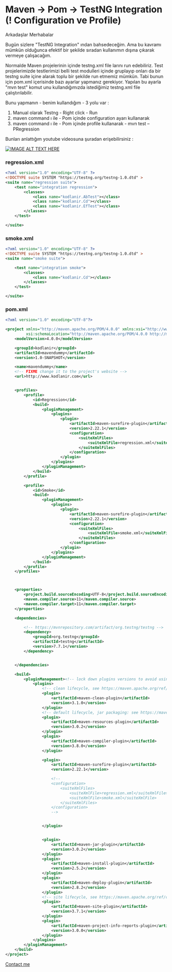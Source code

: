 # Maven -> Pom -> TestNG Integration (! Configuration ve Profile)
Arkadaşlar Merhabalar

Bugün sizlere "TestNG Integration" ından bahsedeceğim. Ama bu kavramı mümkün olduğunca efektif bir şekilde sıradan kullanımın dışına çıkarak vermeye çalışacağım.

Normalde Maven projelerinin içinde testng.xml file larını run edebiliriz. Test projelerimizde testlerimizi belli test modulleri içinde gruplayıp onları da bir testng suite içine alarak toplu bir şekilde run etmemiz mümkün. Tabi bunun için pom.xml içerisinde bazı ayarlar yapmanız gerekiyor. Yapılan bu ayarla "mvn test" komut unu kullandığımızda istediğimiz testng.xml file çalıştırılabilir.

Bunu yapmanın - benim kullandığım - 3 yolu var :
1. Manual olarak Testng -  Right click - Run
2. maven command ı ile - Pom içinde configuration ayarı kullanarak
3. maven command ı ile - Pom içinde profile kullanarak -  mvn test –PRegression

Bunları anlattığım youtube videosuna şuradan erişebilirsiniz :

[![IMAGE ALT TEXT HERE](https://img.youtube.com/vi/gDnY0RSuqLs/0.jpg)](https://www.youtube.com/watch?v=gDnY0RSuqLs)


### regression.xml

```xml
<?xml version="1.0" encoding="UTF-8" ?>
<!DOCTYPE suite SYSTEM "https://testng.org/testng-1.0.dtd" >
<suite name="regression suite">
    <test name="integration regression">
        <classes>
            <class name="kodlanir.AbTest"></class>
            <class name="kodlanir.Cd"></class>
            <class name="kodlanir.EfTest"></class>
        </classes>
    </test>

</suite>
```

### smoke.xml

```xml
<?xml version="1.0" encoding="UTF-8" ?>
<!DOCTYPE suite SYSTEM "https://testng.org/testng-1.0.dtd" >
<suite name="smoke suite">

    <test name="integration smoke">
        <classes>
            <class name="kodlanir.Cd"></class>
        </classes>
    </test>

</suite>
```

### pom.xml
```xml
<?xml version="1.0" encoding="UTF-8"?>

<project xmlns="http://maven.apache.org/POM/4.0.0" xmlns:xsi="http://www.w3.org/2001/XMLSchema-instance"
         xsi:schemaLocation="http://maven.apache.org/POM/4.0.0 http://maven.apache.org/xsd/maven-4.0.0.xsd">
    <modelVersion>4.0.0</modelVersion>

    <groupId>kodlanir</groupId>
    <artifactId>mavendummy</artifactId>
    <version>1.0-SNAPSHOT</version>

    <name>mavendummy</name>
    <!-- FIXME change it to the project's website -->
    <url>http://www.kodlanir.com</url>


    <profiles>
        <profile>
            <id>Regression</id>
            <build>
                <pluginManagement>
                    <plugins>
                        <plugin>
                            <artifactId>maven-surefire-plugin</artifactId>
                            <version>2.22.1</version>
                            <configuration>
                                <suiteXmlFiles>
                                    <suiteXmlFile>regression.xml</suiteXmlFile>
                                </suiteXmlFiles>
                            </configuration>
                        </plugin>
                    </plugins>
                </pluginManagement>
            </build>
        </profile>

        <profile>
            <id>Smoke</id>
            <build>
                <pluginManagement>
                    <plugins>
                        <plugin>
                            <artifactId>maven-surefire-plugin</artifactId>
                            <version>2.22.1</version>
                            <configuration>
                                <suiteXmlFiles>
                                    <suiteXmlFile>smoke.xml</suiteXmlFile>
                                </suiteXmlFiles>
                            </configuration>
                        </plugin>
                    </plugins>
                </pluginManagement>
            </build>
        </profile>
    </profiles>



    <properties>
        <project.build.sourceEncoding>UTF-8</project.build.sourceEncoding>
        <maven.compiler.source>11</maven.compiler.source>
        <maven.compiler.target>11</maven.compiler.target>
    </properties>

    <dependencies>

        <!-- https://mvnrepository.com/artifact/org.testng/testng -->
        <dependency>
            <groupId>org.testng</groupId>
            <artifactId>testng</artifactId>
            <version>7.7.1</version>
        </dependency>


    </dependencies>

    <build>
        <pluginManagement><!-- lock down plugins versions to avoid using Maven defaults (may be moved to parent pom) -->
            <plugins>
                <!-- clean lifecycle, see https://maven.apache.org/ref/current/maven-core/lifecycles.html#clean_Lifecycle -->
                <plugin>
                    <artifactId>maven-clean-plugin</artifactId>
                    <version>3.1.0</version>
                </plugin>
                <!-- default lifecycle, jar packaging: see https://maven.apache.org/ref/current/maven-core/default-bindings.html#Plugin_bindings_for_jar_packaging -->
                <plugin>
                    <artifactId>maven-resources-plugin</artifactId>
                    <version>3.0.2</version>
                </plugin>
                <plugin>
                    <artifactId>maven-compiler-plugin</artifactId>
                    <version>3.8.0</version>
                </plugin>

                <plugin>
                    <artifactId>maven-surefire-plugin</artifactId>
                    <version>2.22.1</version>

                    <!--
                    <configuration>
                        <suiteXmlFiles>
                            <suiteXmlFile>regression.xml</suiteXmlFile>
                            <suiteXmlFile>smoke.xml</suiteXmlFile>
                        </suiteXmlFiles>
                    </configuration>
                    -->


                </plugin>


                <plugin>
                    <artifactId>maven-jar-plugin</artifactId>
                    <version>3.0.2</version>
                </plugin>
                <plugin>
                    <artifactId>maven-install-plugin</artifactId>
                    <version>2.5.2</version>
                </plugin>
                <plugin>
                    <artifactId>maven-deploy-plugin</artifactId>
                    <version>2.8.2</version>
                </plugin>
                <!-- site lifecycle, see https://maven.apache.org/ref/current/maven-core/lifecycles.html#site_Lifecycle -->
                <plugin>
                    <artifactId>maven-site-plugin</artifactId>
                    <version>3.7.1</version>
                </plugin>
                <plugin>
                    <artifactId>maven-project-info-reports-plugin</artifactId>
                    <version>3.0.0</version>
                </plugin>
            </plugins>
        </pluginManagement>
    </build>
</project>
```

[Contact me](https://www.linkedin.com/in/esmayilmazqa/)